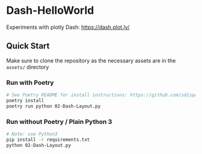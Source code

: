 # Dash-HelloWorld

Experiments with plotly Dash: https://dash.plot.ly/

## Quick Start

Make sure to clone the repository as the necessary assets are in the `assets/` directory

### Run with Poetry

```sh
# See Poetry README for install instructions: https://github.com/sdispater/poetry
poetry install
poetry run python 02-Dash-Layout.py
```

### Run without Poetry / Plain Python 3

```sh
# Note: use Python3
pip install -r requirements.txt
python 02-Dash-Layout.py
```
